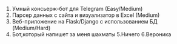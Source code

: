 1. Умный консьерж-бот для Telegram (Easy/Medium)
2. Парсер данных с сайта и визуализатор в Excel (Medium)
3. Веб-приложение на Flask/Django с использованием БД (Medium/Hard)
4. Бот,который напишет за меня шахматы
5.Ничего
6.Вероника


